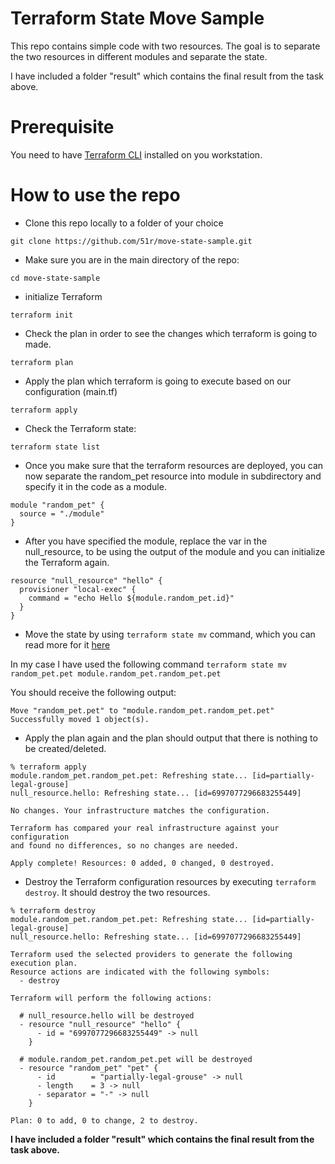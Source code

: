 # Terraform State Move Sample

This repo contains simple code with two resources. The goal is to separate the two resources in different modules and separate the state.

I have included a folder "result" which contains the final result from the task above.

# Prerequisite
You need to have [Terraform CLI](https://learn.hashicorp.com/tutorials/terraform/install-cli) installed on you workstation. 

# How to use the repo
* Clone this repo locally to a folder of your choice
```
git clone https://github.com/51r/move-state-sample.git
```

* Make sure you are in the main directory of the repo:
```
cd move-state-sample
```

* initialize Terraform  
```
terraform init
```

* Check the plan in order to see the changes which terraform is going to made.
```
terraform plan
```

* Apply the plan which terraform is going to execute based on our configuration (main.tf)
```
terraform apply
```

* Check the Terraform state:
```
terraform state list
```

* Once you make sure that the terraform resources are deployed, you can now separate the random_pet resource into module in subdirectory and specify it in the code as a module.
```
module "random_pet" {
  source = "./module"
}
```

*  After you have specified the module, replace the var in the null_resource, to be using the output of the module and you can initialize the Terraform again.
```
resource "null_resource" "hello" {
  provisioner "local-exec" {
    command = "echo Hello ${module.random_pet.id}"
  }
}
```

* Move the state by using `terraform state mv` command, which you can read more for it [here](https://www.terraform.io/docs/commands/state/mv.html)

In my case I have used the following command `terraform state mv random_pet.pet module.random_pet.random_pet.pet`

You should receive the following output: 
```
Move "random_pet.pet" to "module.random_pet.random_pet.pet"
Successfully moved 1 object(s).
```

* Apply the plan again and the plan should output that there is nothing to be created/deleted.
```
% terraform apply
module.random_pet.random_pet.pet: Refreshing state... [id=partially-legal-grouse]
null_resource.hello: Refreshing state... [id=6997077296683255449]

No changes. Your infrastructure matches the configuration.

Terraform has compared your real infrastructure against your configuration 
and found no differences, so no changes are needed.

Apply complete! Resources: 0 added, 0 changed, 0 destroyed.
```

* Destroy the Terraform configuration resources by executing `terraform destroy`. It should destroy the two resources.
```
% terraform destroy
module.random_pet.random_pet.pet: Refreshing state... [id=partially-legal-grouse]
null_resource.hello: Refreshing state... [id=6997077296683255449]

Terraform used the selected providers to generate the following execution plan. 
Resource actions are indicated with the following symbols:
  - destroy

Terraform will perform the following actions:

  # null_resource.hello will be destroyed
  - resource "null_resource" "hello" {
      - id = "6997077296683255449" -> null
    }

  # module.random_pet.random_pet.pet will be destroyed
  - resource "random_pet" "pet" {
      - id        = "partially-legal-grouse" -> null
      - length    = 3 -> null
      - separator = "-" -> null
    }

Plan: 0 to add, 0 to change, 2 to destroy.
```


**I have included a folder "result" which contains the final result from the task above.**
